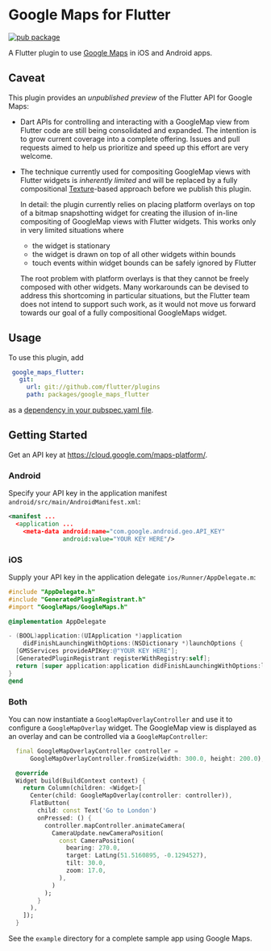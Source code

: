 # Google Maps for Flutter

[![pub package](https://img.shields.io/pub/v/google_maps_flutter.svg)](https://pub.dartlang.org/packages/google_maps_flutter)

A Flutter plugin to use [Google Maps](https://developers.google.com/maps/) in
iOS and Android apps.

## Caveat

This plugin provides an *unpublished preview* of the Flutter API for Google Maps:
* Dart APIs for controlling and interacting with a GoogleMap view from Flutter
  code are still being consolidated and expanded. The intention is to grow
  current coverage into a complete offering. Issues and pull requests aimed to
  help us prioritize and speed up this effort are very welcome.
* The technique currently used for compositing GoogleMap views with Flutter
  widgets is *inherently limited* and will be replaced by a fully compositional
  [Texture](https://docs.flutter.io/flutter/widgets/Texture-class.html)-based
  approach before we publish this plugin.
  
  In detail: the plugin currently relies on placing platform overlays on top of
  a bitmap snapshotting widget for creating the illusion of in-line compositing
  of GoogleMap views with Flutter widgets. This works only in very limited
  situations where
  * the widget is stationary
  * the widget is drawn on top of all other widgets within bounds
  * touch events within widget bounds can be safely ignored by Flutter
 
  The root problem with platform overlays is that they cannot be freely composed
  with other widgets. Many workarounds can be devised to address this shortcoming
  in particular situations, but the Flutter team does not intend to support such
  work, as it would not move us forward towards our goal of a fully compositional
  GoogleMaps widget.

## Usage

To use this plugin, add
```yaml
 google_maps_flutter:
   git:
     url: git://github.com/flutter/plugins
     path: packages/google_maps_flutter
```
as a [dependency in your pubspec.yaml file](https://flutter.io/platform-plugins/).

## Getting Started

Get an API key at <https://cloud.google.com/maps-platform/>.

### Android

Specify your API key in the application manifest `android/src/main/AndroidManifest.xml`:

```xml
<manifest ...
  <application ...
    <meta-data android:name="com.google.android.geo.API_KEY"
               android:value="YOUR KEY HERE"/>
```

### iOS

Supply your API key in the application delegate `ios/Runner/AppDelegate.m`:

```objectivec
#include "AppDelegate.h"
#include "GeneratedPluginRegistrant.h"
#import "GoogleMaps/GoogleMaps.h"

@implementation AppDelegate

- (BOOL)application:(UIApplication *)application
    didFinishLaunchingWithOptions:(NSDictionary *)launchOptions {
  [GMSServices provideAPIKey:@"YOUR KEY HERE"];
  [GeneratedPluginRegistrant registerWithRegistry:self];
  return [super application:application didFinishLaunchingWithOptions:launchOptions];
}
@end
```

### Both

You can now instantiate a `GoogleMapOverlayController` and use it to configure
a `GoogleMapOverlay` widget. The GoogleMap view is displayed as an overlay and
can be controlled via a `GoogleMapController`:

```dart
  final GoogleMapOverlayController controller =
      GoogleMapOverlayController.fromSize(width: 300.0, height: 200.0);

  @override
  Widget build(BuildContext context) {
    return Column(children: <Widget>[
      Center(child: GoogleMapOverlay(controller: controller)),
      FlatButton(
        child: const Text('Go to London')
        onPressed: () {
          controller.mapController.animateCamera(
            CameraUpdate.newCameraPosition(
              const CameraPosition(
                bearing: 270.0,
                target: LatLng(51.5160895, -0.1294527),
                tilt: 30.0,
                zoom: 17.0,
              ),
            )
          );
        }
      ),
    ]);
  }
```

See the `example` directory for a complete sample app using Google Maps.
